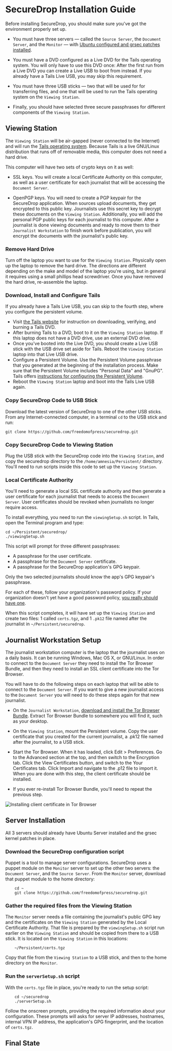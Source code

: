SecureDrop Installation Guide
=============================

Before installing SecureDrop, you should make sure you've got the environment properly set up. 

* You must have three servers — called the `Source Server`, the `Document Server`, and the `Monitor` — with [Ubuntu configured and grsec patches installed](https://github.com/freedomofpress/securedrop/blob/master/docs/ubuntuconfig.md).

* You must have a DVD configured as a Live DVD for the Tails operating system. You will only have to use this DVD once: After the first run from a Live DVD you can create a Live USB to boot from instead. If you already have a Tails Live USB, you may skip this requirement.

* You must have three USB sticks — two that will be used for for transferring files, and one that will be used to run the Tails operating system on the `Viewing Station`.

* Finally, you should have selected three secure passphrases for different components of the `Viewing Station`.

## Viewing Station

The `Viewing Station` will be air-gapped (never connected to the Internet) and will run the [Tails operating system](https://tails.boum.org/). Because Tails is a live GNU/Linux distribution that runs off of removable media, this computer does not need a hard drive.

This computer will have two sets of crypto keys on it as well:

* SSL keys. You will create a local Certificate Authority on this computer, as well as a user certificate for each journalist that will be accessing the `Document Server`. 

* OpenPGP keys. You will need to create a PGP keypair for the SecureDrop application. When sources upload documents, they get encrypted to this public key. Journalists use this secret key to decrypt these documents on the `Viewing Station`. Additionally, you will add the personal PGP public keys for each journalist to this computer. After a journalist is done viewing documents and ready to move them to their `Journalist Workstation` to finish work before publication, you will encrypt the documents with the journalist's public key.

### Remove Hard Drive

Turn off the laptop you want to use for the `Viewing Station`. Physically open up the laptop to remove the hard drive. The directions are different depending on the make and model of the laptop you're using, but in general it requires using a small phillips head screwdriver. Once you have removed the hard drive, re-assemble the laptop.

### Download, Install and Configure Tails

If you already have a Tails Live USB, you can skip to the fourth step, where you configure the persistent volume.

* Visit [the Tails website](https://tails.boum.org/download/index.en.html) for instruction on downloading, verifying, and burning a Tails DVD.
* After burning Tails to a DVD, boot to it on the `Viewing Station` laptop. If this laptop does not have a DVD drive, use an external DVD drive.
* Once you've booted into the Live DVD, you should create a Live USB stick with the USB drive set aside for Tails. Reboot the `Viewing Station` laptop into that Live USB drive.
* Configure a Persistent Volume. Use the Persistent Volume passphrase that you generated at the beginning of the installation process. Make sure that the Persistent Volume includes "Personal Data" and "GnuPG". Tails offers [instructions for configuring the Persistent Volume](https://tails.boum.org/doc/first_steps/persistence/configure/index.en.html).
* Reboot the `Viewing Station` laptop and boot into the Tails Live USB again.

### Copy SecureDrop Code to USB Stick

Download the latest version of SecureDrop to one of the other USB sticks. From any Internet-connected computer, in a terminal `cd` to the USB stick and run:

    git clone https://github.com/freedomofpress/securedrop.git

### Copy SecureDrop Code to Viewing Station

Plug the USB stick with the SecureDrop code into the `Viewing Station`, and copy the securedrop directory to the `/home/amnesia/Persistent/` directory. You'll need to run scripts inside this code to set up the `Viewing Station`.

### Local Certificate Authority

You'll need to generate a local SSL certificate authority and then generate a user certificate for each journalist that needs to access the `Document Server`. User certificates should be revoked when journalists no longer require access.

To install everything, you need to run the `viewingSetup.sh` script. In Tails, open the Terminal program and type:

    cd ~/Persistent/securedrop/ 
    ./viewingSetup.sh  

This script will prompt for three different passphrases:

* A passphrase for the user certificate.
* A passphrase for the `Document Server` certificate.
* A passphrase for the SecureDrop application's GPG keypair.

Only the two selected journalists should know the app's GPG keypair's passphrase.

For each of these, follow your organization's password policy. If your organization doesn't yet have a good password policy, [you really should have one](http://howto.wired.com/wiki/Choose_a_Strong_Password).

When this script completes, it will have set up the `Viewing Station` and create two files: 1 called `certs.tgz`, and 1 `.pk12` file named after the journalist in `~/Persistent/securedrop`.

## Journalist Workstation Setup

The journalist workstation computer is the laptop that the journalist uses on a daily basis. It can be running Windows, Mac OS X, or GNU/Linux. In order to connect to the `Document Server` they need to install the Tor Browser Bundle, and then they need to install an SSL client certificate into the Tor Browser.

You will have to do the following steps on each laptop that will be able to connect to the `Document Server`. If you want to give a new journalist access to the `Document Server` you will need to do these steps again for that new journalist.

* On the `Journalist Workstation`, [download and install the Tor Browser Bundle](https://www.torproject.org/download/download-easy.html.en). Extract Tor Browser Bundle to somewhere you will find it, such as your desktop.

* On the `Viewing Station`, mount the Persistent volume. Copy the user certificate that you created for the current journalist, a .pk12 file named after the journalist, to a USB stick. 

* Start the Tor Browser. When it has loaded, click Edit > Preferences. Go to the Advanced section at the top, and then switch to the Encryption tab. Click the View Certificates button, and switch to the Your Certificates tab. Click Import and navigate to the .p12 file to import it. When you are done with this step, the client certificate should be installed.

* If you ever re-install Tor Browser Bundle, you'll need to repeat the previous step.

![Installing client certificate in Tor Browser](https://raw.github.com/freedomofpress/securedrop/install/images/torbrowser.png)

## Server Installation

All 3 servers should already have Ubuntu Server installed and the grsec kernel patches in place.

### Download the SecureDrop configuration script

Puppet is a tool to manage server configurations. SecureDrop uses a puppet module on the `Monitor` server to set up the other two servers: the `Document Server`, and the `Source Server`. From the `Monitor` server, download that puppet module to the home directory:

        cd ~
        git clone https://github.com/freedomofpress/securedrop.git 
        
### Gather the required files from the Viewing Station
  
The `Monitor` server needs a file containing the journalist's public GPG key and the certificates on the `Viewing Station` generated by the Local Certificate Authority. That file is prepared by the `viewingSetup.sh` script run earlier on the `Viewing Station` and should be copied from there to a USB stick. It is located on the `Viewing Station` in this locations:

		~/Persistent/certs.tgz

Copy that file from the `Viewing Station` to a USB stick, and then to the home directory on the `Monitor`.

### Run the `serverSetup.sh` script

With the `certs.tgz` file in place, you're ready to run the setup script:

        cd ~/securedrop  
        ./serverSetup.sh
        
Follow the onscreen prompts, providing the required information about your configuration. These prompts will asks for server IP addresses, hostnames, internal VPN IP address, the application's GPG fingerprint, and the location of `certs.tgz`.

## Final State
